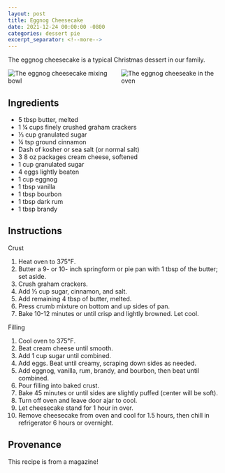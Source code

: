 ```yaml
---
layout: post
title: Eggnog Cheesecake
date: 2021-12-24 00:00:00 -0800
categories: dessert pie
excerpt_separator: <!--more-->
---
```

The eggnog cheesecake is a typical Christmas dessert in our family.

<div style="overflow: hidden; display: flex; justify-content:space-around;">
    <img alt="The eggnog cheesecake mixing bowl"
        src="{{ site.baseurl }}/img/eggnog-cheesecake/mixing.jpeg"
        style="max-height: 300px;"
    />
    <img alt="The eggnog cheeseake in the oven"
        src="{{ site.baseurl }}/img/eggnog-cheesecake/baking.jpeg"
        style="max-height: 300px;"
    />
</div>
<!--more-->

## Ingredients

- 5 tbsp butter, melted
- 1 ¼ cups finely crushed graham crackers
- ⅓ cup granulated sugar
- ¼ tsp ground cinnamon
- Dash of kosher or sea salt (or normal salt)
- 3  8 oz packages cream cheese, softened
- 1 cup granulated sugar
- 4 eggs lightly beaten
- 1 cup eggnog
- 1 tbsp vanilla
- 1 tbsp bourbon
- 1 tbsp dark rum
- 1 tbsp brandy

## Instructions

Crust

1. Heat oven to 375℉.
2. Butter a 9- or 10- inch springform or pie pan with 1 tbsp of the butter; set aside.
3. Crush graham crackers.
4. Add ⅓ cup sugar, cinnamon, and salt.
5. Add remaining 4 tbsp of butter, melted.
6. Press crumb mixture on bottom and up sides of pan.
7. Bake 10-12 minutes or until crisp and lightly browned. Let cool.

Filling

1. Cool oven to 375℉.
2. Beat cream cheese until smooth.
3. Add 1 cup sugar until combined.
4. Add eggs. Beat until creamy, scraping down sides as needed.
5. Add eggnog, vanilla, rum, brandy, and bourbon, then beat until combined.
6. Pour filling into baked crust.
7. Bake 45 minutes or until sides are slightly puffed (center will be soft).
8. Turn off oven and leave door ajar to cool.
9. Let cheesecake stand for 1 hour in over. 
10. Remove cheesecake from oven and cool for 1.5 hours, then chill in refrigerator 6 hours or overnight.

## Provenance

This recipe is from a magazine!
